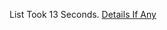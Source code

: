List Took 13 Seconds.
[Details If Any](https://github.com/deathbybandaid/piholeparser/blob/master/RecentRunLogs/parsingscripts/LehighBOOT.md)

